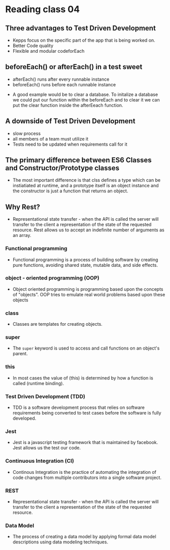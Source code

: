 # Reading class 04

## Three advantages to Test Driven Development
* Kepps focus on the specific part of the app that is being worked on.
* Better Code quality
* Flexible and modular codeforEach

## beforeEach() or afterEach() in a test sweet
- afterEach() runs after every runnable instance 
- beforeEach() runs before each runnable instance

* A good example would be to clear a database.  To initalize a database we could put our function within the beforeEach and to clear it we can put the clear function inside the afterEeach function.

## A downside of Test Driven Development

- slow process
- all members of a team must utilize it
- Tests need to be updated when requirements call for it

## The primary difference between ES6 Classes and Constructor/Prototype classes
- The most important difference is that clss defines a type which can be instiatiated at runtime, and a prototype itself is an object instance and the constructor is just a function that returns an object.


## Why Rest?
- Representational state transfer - when the API is called the server will transfer to the client a representation of the state of the requested resource. Rest allows us to accept an indefinite number of arguments as an array.

### Functional programming
- Functional programming is a process of building software by creating pure functions, avoiding shared state, mutable data, and side effects.  

### object - oriented programming (OOP)
- Object oriented programming is programming based upon the concepts of "objects". OOP tries to emulate real world problems based upon these objects 

### class
- Classes are templates for creating objects.

### super
- The `super` keyword is used to access and call functions on an object's parent.

### this
- In most cases the value of (this) is determined by how a function is called (runtime binding).

### Test Driven Development (TDD)
- TDD is a software development process that relies on software requirements being converted to test cases before the software is fully developed.

### Jest

- Jest is a javascript testing framework that is maintained by facebook.  Jest allows us the  test our code.

### Continuous Integration (CI)

- Continous Integration is the practice of automating the integration of code changes from multiple contributors into a single software project. 

### REST

- Representational state transfer - when the API is called the server will transfer to the client a representation of the state of the requested resource.

### Data Model

- The process of creating a data model by applying formal data model descriptions using data modeling techniques.